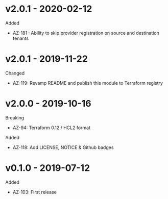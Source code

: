# v2.0.1 - 2020-02-12

Added
  * AZ-181 : Ability to skip provider registration on source and destination tenants

# v2.0.1 - 2019-11-22

Changed
  * AZ-119: Revamp README and publish this module to Terraform registry

# v2.0.0 - 2019-10-16

Breaking
  * AZ-94: Terraform 0.12 / HCL2 format

Added
  * AZ-118: Add LICENSE, NOTICE & Github badges

# v0.1.0 - 2019-07-12

Added
  * AZ-103: First release

